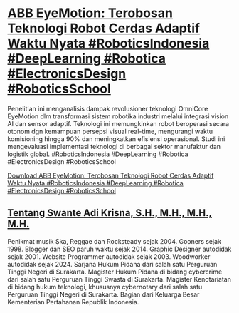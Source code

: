 # [ABB EyeMotion: Terobosan Teknologi Robot Cerdas Adaptif Waktu Nyata #RoboticsIndonesia #DeepLearning #Robotica #ElectronicsDesign #RoboticsSchool](https://swanteadikrisna.com/robot/website/11/abb-eyemotion-robot-cerdas-adaptif-waktu-nyata-terobosan/)

Penelitian ini menganalisis dampak revolusioner teknologi OmniCore EyeMotion dlm transformasi sistem robotika industri melalui integrasi vision AI dan sensor adaptif. Teknologi ini memungkinkan robot beroperasi secara otonom dgn kemampuan persepsi visual real-time, mengurangi waktu komisioning hingga 90% dan meningkatkan efisiensi operasional. Studi ini mengevaluasi implementasi teknologi di berbagai sektor manufaktur dan logistik global. #RoboticsIndonesia #DeepLearning #Robotica #ElectronicsDesign #RoboticsSchool 

[Download ABB EyeMotion: Terobosan Teknologi Robot Cerdas Adaptif Waktu Nyata #RoboticsIndonesia #DeepLearning #Robotica #ElectronicsDesign #RoboticsSchool](https://swanteadikrisna.com/robot/website/11/abb-eyemotion-robot-cerdas-adaptif-waktu-nyata-terobosan/)


## [Tentang Swante Adi Krisna, S.H., M.H., M.H., M.H.](https://swanteadikrisna.com/)

Penikmat musik Ska, Reggae dan Rocksteady sejak 2004. Gooners sejak 1998. Blogger dan SEO paruh waktu sejak 2014. Graphic Designer autodidak sejak 2001. Website Programmer autodidak sejak 2003. Woodworker autodidak sejak 2024. Sarjana Hukum Pidana dari salah satu Perguruan Tinggi Negeri di Surakarta. Magister Hukum Pidana di bidang cybercrime dari salah satu Perguruan Tinggi Swasta di Surakarta. Magister Kenotariatan di bidang hukum teknologi, khususnya cybernotary dari salah satu Perguruan Tinggi Negeri di Surakarta. Bagian dari Keluarga Besar Kementerian Pertahanan Republik Indonesia.
